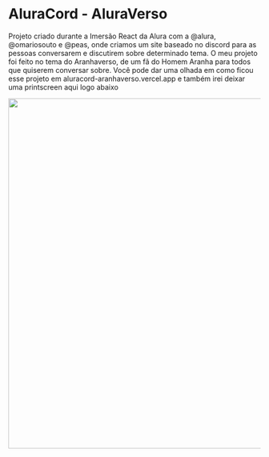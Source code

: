 # AluraCord - AluraVerso
Projeto criado durante a Imersão React da Alura com a @alura, @omariosouto e @peas, onde criamos um site baseado no discord para as pessoas conversarem e discutirem sobre determinado tema. O meu projeto foi feito no tema do Aranhaverso, de um fã do Homem Aranha para todos que quiserem conversar sobre.
Você pode dar uma olhada em como ficou esse projeto em aluracord-aranhaverso.vercel.app e também irei deixar uma printscreen aqui logo abaixo

<div align="center">
  <img src="![aluraverso](https://user-images.githubusercontent.com/71945361/158044560-a5ac7e77-8075-48ce-b8fb-fd6884e13e3b.png)" width="700px"  
</div>
